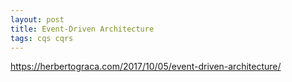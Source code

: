 ```yaml
---
layout: post
title: Event-Driven Architecture
tags: cqs cqrs 
---
```


https://herbertograca.com/2017/10/05/event-driven-architecture/